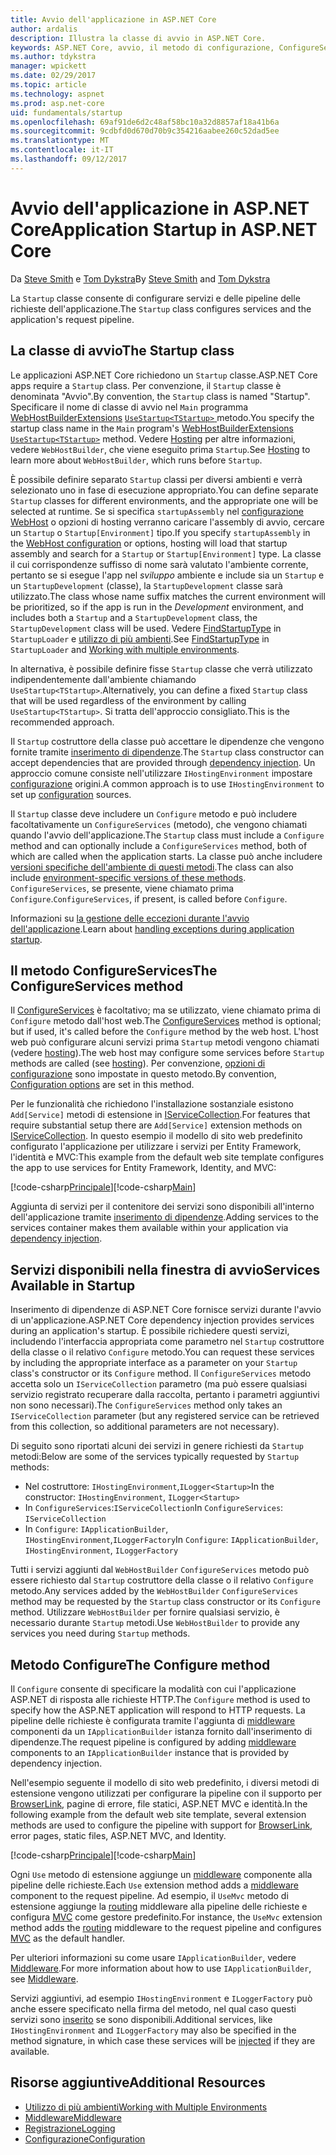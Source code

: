 ```yaml
---
title: Avvio dell'applicazione in ASP.NET Core
author: ardalis
description: Illustra la classe di avvio in ASP.NET Core.
keywords: ASP.NET Core, avvio, il metodo di configurazione, ConfigureServices (metodo)
ms.author: tdykstra
manager: wpickett
ms.date: 02/29/2017
ms.topic: article
ms.technology: aspnet
ms.prod: asp.net-core
uid: fundamentals/startup
ms.openlocfilehash: 69af91de6d2c48af58bc10a32d8857af18a41b6a
ms.sourcegitcommit: 9cdbfd0d670d70b9c354216aabee260c52dad5ee
ms.translationtype: MT
ms.contentlocale: it-IT
ms.lasthandoff: 09/12/2017
---
```

# <a name="application-startup-in-aspnet-core"></a><span data-ttu-id="e5d1c-104">Avvio dell'applicazione in ASP.NET Core</span><span class="sxs-lookup"><span data-stu-id="e5d1c-104">Application Startup in ASP.NET Core</span></span>

<span data-ttu-id="e5d1c-105">Da [Steve Smith](https://ardalis.com/) e [Tom Dykstra](https://github.com/tdykstra/)</span><span class="sxs-lookup"><span data-stu-id="e5d1c-105">By [Steve Smith](https://ardalis.com/) and [Tom Dykstra](https://github.com/tdykstra/)</span></span>

<span data-ttu-id="e5d1c-106">La `Startup` classe consente di configurare servizi e delle pipeline delle richieste dell'applicazione.</span><span class="sxs-lookup"><span data-stu-id="e5d1c-106">The `Startup` class configures services and the application's request pipeline.</span></span> 

## <a name="the-startup-class"></a><span data-ttu-id="e5d1c-107">La classe di avvio</span><span class="sxs-lookup"><span data-stu-id="e5d1c-107">The Startup class</span></span>

<span data-ttu-id="e5d1c-108">Le applicazioni ASP.NET Core richiedono un `Startup` classe.</span><span class="sxs-lookup"><span data-stu-id="e5d1c-108">ASP.NET Core apps require a `Startup` class.</span></span> <span data-ttu-id="e5d1c-109">Per convenzione, il `Startup` classe è denominata "Avvio".</span><span class="sxs-lookup"><span data-stu-id="e5d1c-109">By convention, the `Startup` class is named "Startup".</span></span> <span data-ttu-id="e5d1c-110">Specificare il nome di classe di avvio nel `Main` programma [WebHostBuilderExtensions](https://docs.microsoft.com/aspnet/core/api/microsoft.aspnetcore.hosting.webhostbuilderextensions) [ `UseStartup<TStartup>` ](https://docs.microsoft.com/aspnet/core/api/microsoft.aspnetcore.hosting.webhostbuilderextensions#Microsoft_AspNetCore_Hosting_WebHostBuilderExtensions_UseStartup__1_Microsoft_AspNetCore_Hosting_IWebHostBuilder_) metodo.</span><span class="sxs-lookup"><span data-stu-id="e5d1c-110">You specify the startup class name in the `Main` program's [WebHostBuilderExtensions](https://docs.microsoft.com/aspnet/core/api/microsoft.aspnetcore.hosting.webhostbuilderextensions) [`UseStartup<TStartup>`](https://docs.microsoft.com/aspnet/core/api/microsoft.aspnetcore.hosting.webhostbuilderextensions#Microsoft_AspNetCore_Hosting_WebHostBuilderExtensions_UseStartup__1_Microsoft_AspNetCore_Hosting_IWebHostBuilder_) method.</span></span> <span data-ttu-id="e5d1c-111">Vedere [Hosting](xref:fundamentals/hosting) per altre informazioni, vedere `WebHostBuilder`, che viene eseguito prima `Startup`.</span><span class="sxs-lookup"><span data-stu-id="e5d1c-111">See [Hosting](xref:fundamentals/hosting) to learn more about `WebHostBuilder`, which runs before `Startup`.</span></span>

<span data-ttu-id="e5d1c-112">È possibile definire separato `Startup` classi per diversi ambienti e verrà selezionato uno in fase di esecuzione appropriato.</span><span class="sxs-lookup"><span data-stu-id="e5d1c-112">You can define separate `Startup` classes for different environments, and the appropriate one will be selected at runtime.</span></span> <span data-ttu-id="e5d1c-113">Se si specifica `startupAssembly` nel [configurazione WebHost](https://docs.microsoft.com/aspnet/core/fundamentals/hosting?tabs=aspnetcore2x#configuring-a-host) o opzioni di hosting verranno caricare l'assembly di avvio, cercare un `Startup` o `Startup[Environment]` tipo.</span><span class="sxs-lookup"><span data-stu-id="e5d1c-113">If you specify `startupAssembly` in the [WebHost configuration](https://docs.microsoft.com/aspnet/core/fundamentals/hosting?tabs=aspnetcore2x#configuring-a-host) or options, hosting will load that startup assembly and search for a `Startup` or `Startup[Environment]` type.</span></span> <span data-ttu-id="e5d1c-114">La classe il cui corrispondenze suffisso di nome sarà valutato l'ambiente corrente, pertanto se si esegue l'app nel *sviluppo* ambiente e include sia un `Startup` e un `StartupDevelopment` (classe), la `StartupDevelopment` classe sarà utilizzato.</span><span class="sxs-lookup"><span data-stu-id="e5d1c-114">The class whose name suffix matches the current environment will be prioritized, so if the app is run in the *Development* environment, and includes both a `Startup` and a `StartupDevelopment` class, the `StartupDevelopment` class will be used.</span></span> <span data-ttu-id="e5d1c-115">Vedere [FindStartupType](https://github.com/aspnet/Hosting/blob/rel/1.1.0/src/Microsoft.AspNetCore.Hosting/Internal/StartupLoader.cs) in `StartupLoader` e [utilizzo di più ambienti](environments.md#startup-conventions).</span><span class="sxs-lookup"><span data-stu-id="e5d1c-115">See [FindStartupType](https://github.com/aspnet/Hosting/blob/rel/1.1.0/src/Microsoft.AspNetCore.Hosting/Internal/StartupLoader.cs) in `StartupLoader` and [Working with multiple environments](environments.md#startup-conventions).</span></span>

<span data-ttu-id="e5d1c-116">In alternativa, è possibile definire fisse `Startup` classe che verrà utilizzato indipendentemente dall'ambiente chiamando `UseStartup<TStartup>`.</span><span class="sxs-lookup"><span data-stu-id="e5d1c-116">Alternatively, you can define a fixed `Startup` class that will be used regardless of the environment by calling `UseStartup<TStartup>`.</span></span> <span data-ttu-id="e5d1c-117">Si tratta dell'approccio consigliato.</span><span class="sxs-lookup"><span data-stu-id="e5d1c-117">This is the recommended approach.</span></span>

<span data-ttu-id="e5d1c-118">Il `Startup` costruttore della classe può accettare le dipendenze che vengono fornite tramite [inserimento di dipendenze](xref:fundamentals/dependency-injection).</span><span class="sxs-lookup"><span data-stu-id="e5d1c-118">The `Startup` class constructor can accept dependencies that are provided through [dependency injection](xref:fundamentals/dependency-injection).</span></span> <span data-ttu-id="e5d1c-119">Un approccio comune consiste nell'utilizzare `IHostingEnvironment` impostare [configurazione](xref:fundamentals/configuration) origini.</span><span class="sxs-lookup"><span data-stu-id="e5d1c-119">A common approach is to use `IHostingEnvironment` to set up [configuration](xref:fundamentals/configuration) sources.</span></span>

<span data-ttu-id="e5d1c-120">Il `Startup` classe deve includere un `Configure` metodo e può includere facoltativamente un `ConfigureServices` (metodo), che vengono chiamati quando l'avvio dell'applicazione.</span><span class="sxs-lookup"><span data-stu-id="e5d1c-120">The `Startup` class must include a `Configure` method and can optionally include a `ConfigureServices` method, both of which are called when the application starts.</span></span> <span data-ttu-id="e5d1c-121">La classe può anche includere [versioni specifiche dell'ambiente di questi metodi](xref:fundamentals/environments#startup-conventions).</span><span class="sxs-lookup"><span data-stu-id="e5d1c-121">The class can also include [environment-specific versions of these methods](xref:fundamentals/environments#startup-conventions).</span></span> <span data-ttu-id="e5d1c-122">`ConfigureServices`, se presente, viene chiamato prima `Configure`.</span><span class="sxs-lookup"><span data-stu-id="e5d1c-122">`ConfigureServices`, if present, is called before `Configure`.</span></span>

<span data-ttu-id="e5d1c-123">Informazioni su [la gestione delle eccezioni durante l'avvio dell'applicazione](xref:fundamentals/error-handling#startup-exception-handling).</span><span class="sxs-lookup"><span data-stu-id="e5d1c-123">Learn about [handling exceptions during application startup](xref:fundamentals/error-handling#startup-exception-handling).</span></span>

## <a name="the-configureservices-method"></a><span data-ttu-id="e5d1c-124">Il metodo ConfigureServices</span><span class="sxs-lookup"><span data-stu-id="e5d1c-124">The ConfigureServices method</span></span>

<span data-ttu-id="e5d1c-125">Il [ConfigureServices](https://docs.microsoft.com/aspnet/core/api/microsoft.aspnetcore.hosting.startupbase#Microsoft_AspNetCore_Hosting_StartupBase_ConfigureServices_Microsoft_Extensions_DependencyInjection_IServiceCollection_) è facoltativo; ma se utilizzato, viene chiamato prima di `Configure` metodo dall'host web.</span><span class="sxs-lookup"><span data-stu-id="e5d1c-125">The [ConfigureServices](https://docs.microsoft.com/aspnet/core/api/microsoft.aspnetcore.hosting.startupbase#Microsoft_AspNetCore_Hosting_StartupBase_ConfigureServices_Microsoft_Extensions_DependencyInjection_IServiceCollection_) method is optional; but if used, it's called before the `Configure` method by the web host.</span></span> <span data-ttu-id="e5d1c-126">L'host web può configurare alcuni servizi prima ``Startup`` metodi vengono chiamati (vedere [hosting](xref:fundamentals/hosting)).</span><span class="sxs-lookup"><span data-stu-id="e5d1c-126">The web host may configure some services before ``Startup`` methods are called (see [hosting](xref:fundamentals/hosting)).</span></span> <span data-ttu-id="e5d1c-127">Per convenzione, [opzioni di configurazione](xref:fundamentals/configuration) sono impostate in questo metodo.</span><span class="sxs-lookup"><span data-stu-id="e5d1c-127">By convention, [Configuration options](xref:fundamentals/configuration) are set in this method.</span></span>

<span data-ttu-id="e5d1c-128">Per le funzionalità che richiedono l'installazione sostanziale esistono `Add[Service]` metodi di estensione in [IServiceCollection](https://docs.microsoft.com/aspnet/core/api/microsoft.extensions.dependencyinjection.iservicecollection).</span><span class="sxs-lookup"><span data-stu-id="e5d1c-128">For features that require substantial setup there are `Add[Service]` extension methods on [IServiceCollection](https://docs.microsoft.com/aspnet/core/api/microsoft.extensions.dependencyinjection.iservicecollection).</span></span> <span data-ttu-id="e5d1c-129">In questo esempio il modello di sito web predefinito configurato l'applicazione per utilizzare i servizi per Entity Framework, l'identità e MVC:</span><span class="sxs-lookup"><span data-stu-id="e5d1c-129">This example from the default web site template configures the app to use services for Entity Framework, Identity, and MVC:</span></span>

<span data-ttu-id="e5d1c-130">[!code-csharp[Principale](../common/samples/WebApplication1/Startup.cs?highlight=4,7,11&start=40&end=55)]</span><span class="sxs-lookup"><span data-stu-id="e5d1c-130">[!code-csharp[Main](../common/samples/WebApplication1/Startup.cs?highlight=4,7,11&start=40&end=55)]</span></span>

<span data-ttu-id="e5d1c-131">Aggiunta di servizi per il contenitore dei servizi sono disponibili all'interno dell'applicazione tramite [inserimento di dipendenze](xref:fundamentals/dependency-injection).</span><span class="sxs-lookup"><span data-stu-id="e5d1c-131">Adding services to the services container makes them available within your application via [dependency injection](xref:fundamentals/dependency-injection).</span></span>

## <a name="services-available-in-startup"></a><span data-ttu-id="e5d1c-132">Servizi disponibili nella finestra di avvio</span><span class="sxs-lookup"><span data-stu-id="e5d1c-132">Services Available in Startup</span></span>

<span data-ttu-id="e5d1c-133">Inserimento di dipendenze di ASP.NET Core fornisce servizi durante l'avvio di un'applicazione.</span><span class="sxs-lookup"><span data-stu-id="e5d1c-133">ASP.NET Core dependency injection provides services during an application's startup.</span></span> <span data-ttu-id="e5d1c-134">È possibile richiedere questi servizi, includendo l'interfaccia appropriata come parametro nel `Startup` costruttore della classe o il relativo `Configure` metodo.</span><span class="sxs-lookup"><span data-stu-id="e5d1c-134">You can request these services by including the appropriate interface as a parameter on your `Startup` class's constructor or its `Configure` method.</span></span> <span data-ttu-id="e5d1c-135">Il `ConfigureServices` metodo accetta solo un `IServiceCollection` parametro (ma può essere qualsiasi servizio registrato recuperare dalla raccolta, pertanto i parametri aggiuntivi non sono necessari).</span><span class="sxs-lookup"><span data-stu-id="e5d1c-135">The `ConfigureServices` method only takes an `IServiceCollection` parameter (but any registered service can be retrieved from this collection, so additional parameters are not necessary).</span></span>

<span data-ttu-id="e5d1c-136">Di seguito sono riportati alcuni dei servizi in genere richiesti da `Startup` metodi:</span><span class="sxs-lookup"><span data-stu-id="e5d1c-136">Below are some of the services typically requested by `Startup` methods:</span></span>

* <span data-ttu-id="e5d1c-137">Nel costruttore: `IHostingEnvironment`,`ILogger<Startup>`</span><span class="sxs-lookup"><span data-stu-id="e5d1c-137">In the constructor:  `IHostingEnvironment`, `ILogger<Startup>`</span></span>
* <span data-ttu-id="e5d1c-138">In `ConfigureServices`:`IServiceCollection`</span><span class="sxs-lookup"><span data-stu-id="e5d1c-138">In `ConfigureServices`:  `IServiceCollection`</span></span>
* <span data-ttu-id="e5d1c-139">In `Configure`: `IApplicationBuilder`, `IHostingEnvironment`,`ILoggerFactory`</span><span class="sxs-lookup"><span data-stu-id="e5d1c-139">In `Configure`:  `IApplicationBuilder`, `IHostingEnvironment`, `ILoggerFactory`</span></span>

<span data-ttu-id="e5d1c-140">Tutti i servizi aggiunti dal ``WebHostBuilder`` ``ConfigureServices`` metodo può essere richiesto dal ``Startup`` costruttore della classe o il relativo ``Configure`` metodo.</span><span class="sxs-lookup"><span data-stu-id="e5d1c-140">Any services added by the ``WebHostBuilder`` ``ConfigureServices`` method may be requested by the ``Startup`` class constructor or its ``Configure`` method.</span></span> <span data-ttu-id="e5d1c-141">Utilizzare `WebHostBuilder` per fornire qualsiasi servizio, è necessario durante `Startup` metodi.</span><span class="sxs-lookup"><span data-stu-id="e5d1c-141">Use `WebHostBuilder` to provide any services you need during `Startup` methods.</span></span>

## <a name="the-configure-method"></a><span data-ttu-id="e5d1c-142">Metodo Configure</span><span class="sxs-lookup"><span data-stu-id="e5d1c-142">The Configure method</span></span>

<span data-ttu-id="e5d1c-143">Il `Configure` consente di specificare la modalità con cui l'applicazione ASP.NET di risposta alle richieste HTTP.</span><span class="sxs-lookup"><span data-stu-id="e5d1c-143">The `Configure` method is used to specify how the ASP.NET application will respond to HTTP requests.</span></span> <span data-ttu-id="e5d1c-144">La pipeline delle richieste è configurata tramite l'aggiunta di [middleware](middleware.md) componenti da un `IApplicationBuilder` istanza fornito dall'inserimento di dipendenze.</span><span class="sxs-lookup"><span data-stu-id="e5d1c-144">The request pipeline is configured by adding [middleware](middleware.md) components to an `IApplicationBuilder` instance that is provided by dependency injection.</span></span>

<span data-ttu-id="e5d1c-145">Nell'esempio seguente il modello di sito web predefinito, i diversi metodi di estensione vengono utilizzati per configurare la pipeline con il supporto per [BrowserLink](http://vswebessentials.com/features/browserlink), pagine di errore, file statici, ASP.NET MVC e identità.</span><span class="sxs-lookup"><span data-stu-id="e5d1c-145">In the following example from the default web site template, several extension methods are used to configure the pipeline with support for [BrowserLink](http://vswebessentials.com/features/browserlink), error pages, static files, ASP.NET MVC, and Identity.</span></span>

<span data-ttu-id="e5d1c-146">[!code-csharp[Principale](../common/samples/WebApplication1/Startup.cs?highlight=8,9,10,14,17,19,21&start=58&end=84)]</span><span class="sxs-lookup"><span data-stu-id="e5d1c-146">[!code-csharp[Main](../common/samples/WebApplication1/Startup.cs?highlight=8,9,10,14,17,19,21&start=58&end=84)]</span></span>

<span data-ttu-id="e5d1c-147">Ogni `Use` metodo di estensione aggiunge un [middleware](xref:fundamentals/middleware) componente alla pipeline delle richieste.</span><span class="sxs-lookup"><span data-stu-id="e5d1c-147">Each `Use` extension method adds a [middleware](xref:fundamentals/middleware) component to the request pipeline.</span></span> <span data-ttu-id="e5d1c-148">Ad esempio, il `UseMvc` metodo di estensione aggiunge la [routing](routing.md) middleware alla pipeline delle richieste e configura [MVC](xref:mvc/overview) come gestore predefinito.</span><span class="sxs-lookup"><span data-stu-id="e5d1c-148">For instance, the `UseMvc` extension method adds the [routing](routing.md) middleware to the request pipeline and configures [MVC](xref:mvc/overview) as the default handler.</span></span>

<span data-ttu-id="e5d1c-149">Per ulteriori informazioni su come usare `IApplicationBuilder`, vedere [Middleware](xref:fundamentals/middleware).</span><span class="sxs-lookup"><span data-stu-id="e5d1c-149">For more information about how to use `IApplicationBuilder`, see [Middleware](xref:fundamentals/middleware).</span></span>

<span data-ttu-id="e5d1c-150">Servizi aggiuntivi, ad esempio `IHostingEnvironment` e `ILoggerFactory` può anche essere specificato nella firma del metodo, nel qual caso questi servizi sono [inserito](dependency-injection.md) se sono disponibili.</span><span class="sxs-lookup"><span data-stu-id="e5d1c-150">Additional services, like `IHostingEnvironment` and `ILoggerFactory` may also be specified in the method signature, in which case these services will be [injected](dependency-injection.md) if they are available.</span></span> 

## <a name="additional-resources"></a><span data-ttu-id="e5d1c-151">Risorse aggiuntive</span><span class="sxs-lookup"><span data-stu-id="e5d1c-151">Additional Resources</span></span>

* [<span data-ttu-id="e5d1c-152">Utilizzo di più ambienti</span><span class="sxs-lookup"><span data-stu-id="e5d1c-152">Working with Multiple Environments</span></span>](xref:fundamentals/environments)
* [<span data-ttu-id="e5d1c-153">Middleware</span><span class="sxs-lookup"><span data-stu-id="e5d1c-153">Middleware</span></span>](xref:fundamentals/middleware)
* [<span data-ttu-id="e5d1c-154">Registrazione</span><span class="sxs-lookup"><span data-stu-id="e5d1c-154">Logging</span></span>](xref:fundamentals/logging)
* [<span data-ttu-id="e5d1c-155">Configurazione</span><span class="sxs-lookup"><span data-stu-id="e5d1c-155">Configuration</span></span>](xref:fundamentals/configuration)
